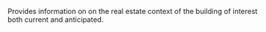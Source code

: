 Provides information on on the real estate context of the building of interest both current and anticipated.
